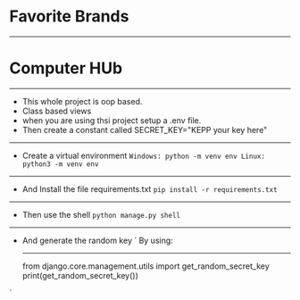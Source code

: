 # Favorite Brands
___
# Computer HUb 
___
* This whole project is oop based.
* Class based views
* when you are using thsi project setup a .env file.
* Then create a constant called SECRET_KEY="KEPP your key here"
___

* Create a virtual environment
`
    Windows: python -m venv env
    Linux: python3 -m venv env
`
___

* And Install the file requirements.txt
`
    pip install -r requirements.txt
`
___

* Then use the shell 
`
    python manage.py shell
`
___

* And generate the random key
` 
    By using: 
    ___
    from django.core.management.utils import get_random_secret_key
    print(get_random_secret_key())

`